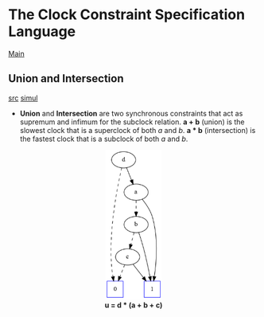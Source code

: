 # The Clock Constraint Specification Language

[Main](../Readme.md)

## Union and Intersection

[src](../lc/Union.lc) [simul](../vcd/UnionIntersection.html)

- **Union** and **Intersection** are two synchronous constraints that act as supremum and infimum for the subclock relation. **a + b** (union) is the slowest clock that is a superclock of both *a* and *b*. **a * b** (intersection) is the fastest clock that is a subclock of both *a* and *b*.
 
<center>
<img alt="bcauses" src="../dot/u1.dot.png" height="300px"/><br>
<strong> u = d * (a + b + c)</strong> 
</center>
